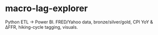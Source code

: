 # macro-lag-explorer
Python ETL → Power BI. FRED/Yahoo data, bronze/silver/gold, CPI YoY &amp; ΔFFR, hiking-cycle tagging, visuals.
